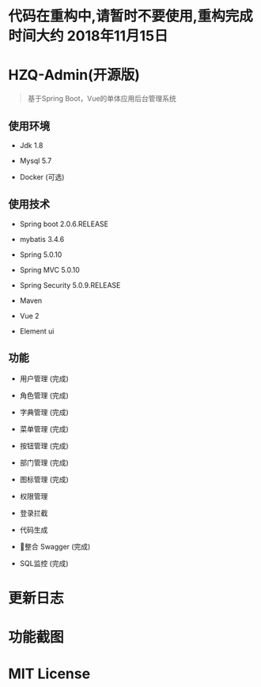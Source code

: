 # 代码在重构中,请暂时不要使用,重构完成时间大约 2018年11月15日


# HZQ-Admin(开源版)

> 基于Spring Boot，Vue的单体应用后台管理系统
## 使用环境
- Jdk 1.8

- Mysql 5.7

- Docker (可选)

## 使用技术
- Spring boot 2.0.6.RELEASE

- mybatis 3.4.6

- Spring 5.0.10

- Spring MVC 5.0.10

- Spring Security 5.0.9.RELEASE

- Maven

- Vue 2

- Element ui

## 功能

- 用户管理  (完成)

- 角色管理  (完成)

- 字典管理  (完成)

- 菜单管理  (完成)

- 按钮管理  (完成)

- 部门管理  (完成)

- 图标管理  (完成)

- 权限管理  

- 登录拦截 

- 代码生成

- 整合 Swagger  (完成)

- SQL监控 (完成)


# 更新日志


# 功能截图


# MIT License


